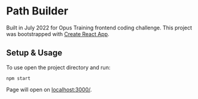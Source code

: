 # Path Builder

Built in July 2022 for Opus Training frontend coding challenge.
This project was bootstrapped with [Create React App](https://github.com/facebook/create-react-app).

## Setup & Usage

To use open the project directory and run:

```
npm start
```

Page will open on [localhost:3000/](http://localhost:3000/).

